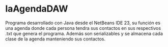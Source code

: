 # laAgendaDAW
Programa desarrollado con Java desde el NetBeans IDE 23, su función es una agenda donde cada persona tendra sus contactos en sus respectivos .txt que genera el programa. Además son serializables y se almacena cada clase de la agenda manteniendo sus contactos.
